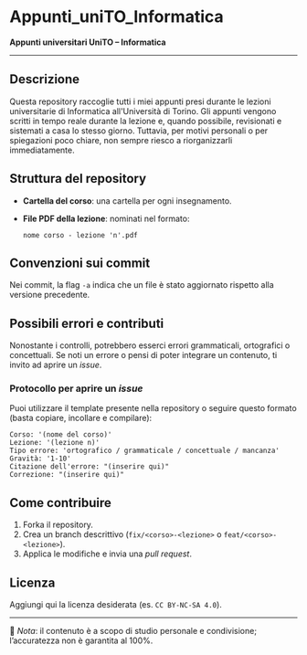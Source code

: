 # Appunti\_uniTO\_Informatica

**Appunti universitari UniTO – Informatica**

---

## Descrizione

Questa repository raccoglie tutti i miei appunti presi durante le lezioni universitarie di Informatica all'Università di Torino. Gli appunti vengono scritti in tempo reale durante la lezione e, quando possibile, revisionati e sistemati a casa lo stesso giorno. Tuttavia, per motivi personali o per spiegazioni poco chiare, non sempre riesco a riorganizzarli immediatamente.

## Struttura del repository

* **Cartella del corso**: una cartella per ogni insegnamento.
* **File PDF della lezione**: nominati nel formato:

  ```
  nome corso - lezione 'n'.pdf
  ```

## Convenzioni sui commit

Nei commit, la flag `-a` indica che un file è stato aggiornato rispetto alla versione precedente.

## Possibili errori e contributi

Nonostante i controlli, potrebbero esserci errori grammaticali, ortografici o concettuali. Se noti un errore o pensi di poter integrare un contenuto, ti invito ad aprire un *issue*.

### Protocollo per aprire un *issue*

Puoi utilizzare il template presente nella repository o seguire questo formato (basta copiare, incollare e compilare):

```
Corso: '(nome del corso)'
Lezione: '(lezione n)'
Tipo errore: 'ortografico / grammaticale / concettuale / mancanza'
Gravità: '1-10'
Citazione dell'errore: "(inserire qui)"
Correzione: "(inserire qui)"
```

## Come contribuire

1. Forka il repository.
2. Crea un branch descrittivo (`fix/<corso>-<lezione>` o `feat/<corso>-<lezione>`).
3. Applica le modifiche e invia una *pull request*.

## Licenza

Aggiungi qui la licenza desiderata (es. `CC BY-NC-SA 4.0`).

---

📌 *Nota*: il contenuto è a scopo di studio personale e condivisione; l’accuratezza non è garantita al 100%.
